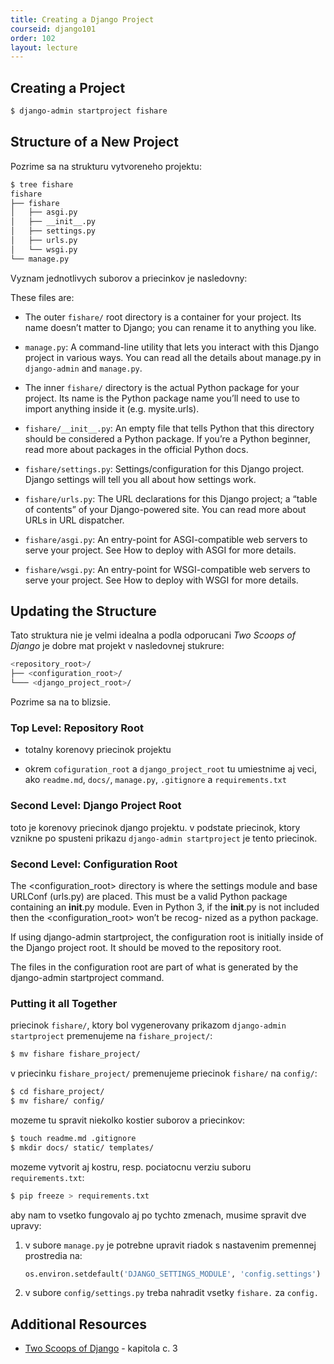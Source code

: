 ```yaml
---
title: Creating a Django Project
courseid: django101
order: 102
layout: lecture
---
```


## Creating a Project

```bash
$ django-admin startproject fishare
```


## Structure of a New Project

Pozrime sa na strukturu vytvoreneho projektu:

```bash
$ tree fishare
fishare
├── fishare
│   ├── asgi.py
│   ├── __init__.py
│   ├── settings.py
│   ├── urls.py
│   └── wsgi.py
└── manage.py
```

Vyznam jednotlivych suborov a priecinkov je nasledovny:

These files are:

* The outer `fishare/` root directory is a container for your project. Its name doesn’t matter to Django; you can rename it to anything you like.

* `manage.py`: A command-line utility that lets you interact with this Django project in various ways. You can read all the details about manage.py in `django-admin` and `manage.py`.

* The inner `fishare/` directory is the actual Python package for your project. Its name is the Python package name you’ll need to use to import anything inside it (e.g. mysite.urls).

* `fishare/__init__.py`: An empty file that tells Python that this directory should be considered a Python package. If you’re a Python beginner, read more about packages in the official Python docs.

* `fishare/settings.py`: Settings/configuration for this Django project. Django settings will tell you all about how settings work.

* `fishare/urls.py`: The URL declarations for this Django project; a “table of contents” of your Django-powered site. You can read more about URLs in URL dispatcher.

* `fishare/asgi.py`: An entry-point for ASGI-compatible web servers to serve your project. See How to deploy with ASGI for more details.

* `fishare/wsgi.py`: An entry-point for WSGI-compatible web servers to serve your project. See How to deploy with WSGI for more details.


## Updating the Structure

Tato struktura nie je velmi idealna a podla odporucani *Two Scoops of Django* je dobre mat projekt v nasledovnej stukrure:

```bash
<repository_root>/
├── <configuration_root>/
└─── <django_project_root>/
```

Pozrime sa na to blizsie.


### Top Level: Repository Root

* totalny korenovy priecinok projektu

* okrem `cofiguration_root` a `django_project_root` tu umiestnime aj veci, ako `readme.md`, `docs/`, `manage.py`, `.gitignore` a `requirements.txt`


### Second Level: Django Project Root

toto je korenovy priecinok django projektu. v podstate priecinok, ktory vznikne po spusteni prikazu `django-admin startproject` je tento priecinok.


### Second Level: Configuration Root

The <configuration_root> directory is where the settings module and base URLConf (urls.py)
are placed. This must be a valid Python package containing an __init__.py module. Even in
Python 3, if the __init__.py is not included then the <configuration_root> won’t be recog-
nized as a python package.

If using django-admin startproject, the configuration root is initially inside of the
Django project root. It should be moved to the repository root.

The files in the configuration root are part of what is generated by the
django-admin startproject command.


### Putting it all Together

priecinok `fishare/`, ktory bol vygenerovany prikazom `django-admin startproject` premenujeme na `fishare_project/`:

```bash
$ mv fishare fishare_project/
```

v priecinku `fishare_project/` premenujeme priecinok `fishare/` na `config/`:

```bash
$ cd fishare_project/
$ mv fishare/ config/
```

mozeme tu spravit niekolko kostier suborov a priecinkov:

```bash
$ touch readme.md .gitignore
$ mkdir docs/ static/ templates/
```

mozeme vytvorit aj kostru, resp. pociatocnu verziu suboru `requirements.txt`:

```bash
$ pip freeze > requirements.txt
```

aby nam to vsetko fungovalo aj po tychto zmenach, musime spravit dve upravy:

1. v subore `manage.py` je potrebne upravit riadok s nastavenim premennej prostredia na:

    ```python
    os.environ.setdefault('DJANGO_SETTINGS_MODULE', 'config.settings')
    ```

2. v subore `config/settings.py` treba nahradit vsetky `fishare.` za `config.`


## Additional Resources

* [Two Scoops of Django](https://www.feldroy.com/books/two-scoops-of-django-3-x) - kapitola c. 3

